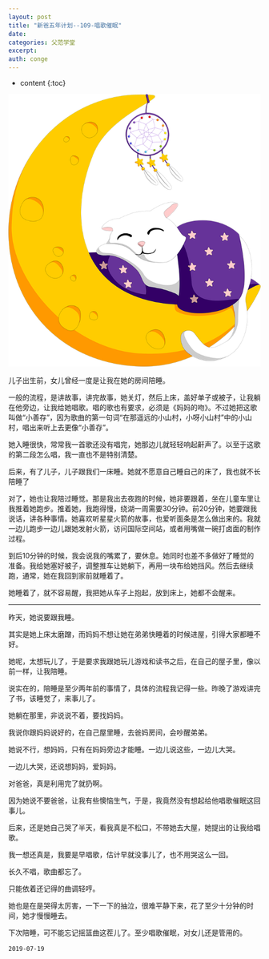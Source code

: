```yaml
---
layout: post
title: "新爸五年计划--109-唱歌催眠"
date:
categories: 父范学堂
excerpt:
auth: conge
---
```

* content
{:toc}

![ ](/assets/images/父范学堂/118382-7ae5fa0e7675fcfb.png)

儿子出生前，女儿曾经一度是让我在她的房间陪睡。

一般的流程，是讲故事，讲完故事，她关灯，然后上床，盖好单子或被子，让我躺在他旁边，让我给她唱歌。唱的歌也有要求，必须是《妈妈的吻》。不过她把这歌叫做“小善存”，因为歌曲的第一句词“在那遥远的小山村，小呀小山村”中的小山村，唱出来听上去更像“小善存”。

她入睡很快，常常我一首歌还没有唱完，她那边儿就轻轻响起鼾声了。以至于这歌的第二段怎么唱，我一直也不是特别清楚。

后来，有了儿子，儿子跟我们一床睡。她就不愿意自己睡自己的床了，我也就不长陪睡了

对了，她也让我陪过睡觉。那是我出去夜跑的时候，她非要跟着，坐在儿童车里让我推着她跑步。推着她，我跑得慢，绕湖一周需要30分钟。前20分钟，她要跟我说话，讲各种事情。她喜欢听星星火箭的故事，也爱听面条是怎么做出来的。我就一边儿跑步一边儿跟她发射火箭，访问国际空间站，或者用嘴做一碗打卤面的制作过程。

到后10分钟的时候，我会说我的嘴累了，要休息。她同时也差不多做好了睡觉的准备。我给她塞好被子，调整推车让她躺下，再用一块布给她挡风。然后去继续跑，通常，她在我回到家前就睡着了。

她睡着了，就不容易醒，我把她从车子上抱起，放到床上，她都不会醒来。

--------

昨天，她说要跟我睡。

其实是她上床太磨蹭，而妈妈不想让她在弟弟快睡着的时候进屋，引得大家都睡不好。

她呢，太想玩儿了，于是要求我跟她玩儿游戏和读书之后，在自己的屋子里，像以前一样，让我陪睡。

说实在的，陪睡是至少两年前的事情了，具体的流程我记得一些。昨晚了游戏讲完了书，该睡觉了，来事儿了。

她躺在那里，非说说不着，要找妈妈。

我说你跟妈妈说好的，在自己屋里睡，去爸妈房间，会吵醒弟弟。

她说不行，想妈妈，只有在妈妈旁边才能睡。一边儿说这些，一边儿大哭。

一边儿大哭，还说想妈妈，爱妈妈。

对爸爸，真是利用完了就扔啊。

因为她说不要爸爸，让我有些懊恼生气，于是，我竟然没有想起给他唱歌催眠这回事儿。

后来，还是她自己哭了半天，看我真是不松口，不带她去大屋，她提出的让我给唱歌。

我一想还真是，我要是早唱歌，估计早就没事儿了，也不用哭这么一回。

长久不唱，歌曲都忘了。

只能依着还记得的曲调轻哼。

她也是在是哭得太厉害，一下一下的抽泣，很难平静下来，花了至少十分钟的时间，她才慢慢睡去。

下次陪睡，可不能忘记摇篮曲这茬儿了。至少唱歌催眠，对女儿还是管用的。



```
2019-07-19
```
